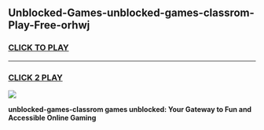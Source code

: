 
## Unblocked-Games-unblocked-games-classrom-Play-Free-orhwj
<h3>
<a href="https://premium76.site?title=unblocked-games-classrom&ref=18A">CLICK TO PLAY</a></h3>
<hr>

<h3>
<a href="https://premium76.site?title=unblocked-games-classrom&ref=18A">CLICK 2 PLAY</a>
  
</h3>

<a href="https://premium76.site?title=unblocked-games-classrom&ref=18A"><img src="https://clearcache.store/games.png"></a>


**unblocked-games-classrom games unblocked: Your Gateway to Fun and Accessible Online Gaming**
